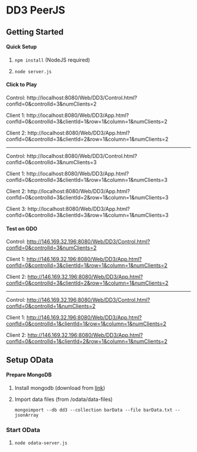# DD3 PeerJS 

## Getting Started

#### Quick Setup

1. `npm install` (NodeJS required)

2. `node server.js`

#### Click to Play

Control: http://localhost:8080/Web/DD3/Control.html?confId=0&controlId=3&numClients=2 

Client 1: http://localhost:8080/Web/DD3/App.html?confId=0&controlId=3&clientId=1&row=1&column=1&numClients=2 

Client 2: http://localhost:8080/Web/DD3/App.html?confId=0&controlId=3&clientId=2&row=1&column=1&numClients=2

---

Control: http://localhost:8080/Web/DD3/Control.html?confId=0&controlId=3&numClients=3 

Client 1: http://localhost:8080/Web/DD3/App.html?confId=0&controlId=3&clientId=1&row=1&column=1&numClients=3 

Client 2: http://localhost:8080/Web/DD3/App.html?confId=0&controlId=3&clientId=2&row=1&column=1&numClients=3

Client 3: http://localhost:8080/Web/DD3/App.html?confId=0&controlId=3&clientId=3&row=1&column=1&numClients=3

#### Test on GDO

Control: http://146.169.32.196:8080/Web/DD3/Control.html?confId=0&controlId=3&numClients=2 

Client 1: http://146.169.32.196:8080/Web/DD3/App.html?confId=0&controlId=3&clientId=1&row=1&column=1&numClients=2 

Client 2: http://146.169.32.196:8080/Web/DD3/App.html?confId=0&controlId=3&clientId=2&row=1&column=1&numClients=2

---

Control: http://146.169.32.196:8080/Web/DD3/Control.html?confId=0&controlId=1&numClients=2 

Client 1: http://146.169.32.196:8080/Web/DD3/App.html?confId=0&controlId=1&clientId=1&row=1&column=1&numClients=2 

Client 2: http://146.169.32.196:8080/Web/DD3/App.html?confId=0&controlId=1&clientId=2&row=1&column=1&numClients=2

## Setup OData

#### Prepare MongoDB

1. Install mongodb (download from [link](https://www.mongodb.com/download-center#community))

2. Import data files (from /odata/data-files)
    
    `mongoimport --db dd3 --collection barData --file barData.txt --jsonArray`

### Start OData

1. `node odata-server.js`

